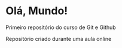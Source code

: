 # Olá, Mundo!
 Primeiro repositório do curso de Git e Github

 Repositório criado durante uma aula online